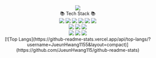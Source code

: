 <div align=center>
	<img src="https://capsule-render.vercel.app/api?type=slice&color=auto&height=200&section=header&text=Jueun%20Github!&fontSize=90" />	
</div>

<div align=center
	<h3>📚 Tech Stack 📚</h3>
</div>
<div align="center">
<img src="https://img.shields.io/badge/C-A8B9CC?style=flat&logo=C&logoColor=white"/>
<img src="https://img.shields.io/badge/C++-00599C?style=flat&logo=C++&logoColor=white"/>
<img src="https://img.shields.io/badge/JavaScript-F7DF1E?style=flat&logo=JavaScript&logoColor=white" />
<img src="https://img.shields.io/badge/Node.js-339933?style=flat&logo=Node.js&logoColor=white" />
<img src="https://img.shields.io/badge/HTML5-E34F26?style=flat&logo=HTML5&logoColor=white" />
<img src="https://img.shields.io/badge/CSS3-1572B6?style=flat&logo=CSS3&logoColor=white" />
<br>
<img src="https://img.shields.io/badge/Oracle-F80000?style=flat&logo=Oracle&logoColor=white" />
<img src="https://img.shields.io/badge/MongoDB-47A248?style=flat&logo=MariaDB&logoColor=white" />
<img src="https://img.shields.io/badge/Linux-FCC624?style=flat&logo=Linux&logoColor=white" />
<br>
<img src="https://img.shields.io/badge/Visual_Studio-5C2D91?style=flat&logo=Visual_Studio&logoColor=white" />
<img src="https://img.shields.io/badge/Visual_Studio_Code-007ACC?style=flat&logo=Visual_Studio_Code&logoColor=white" />
<img src="https://img.shields.io/badge/Git-F05032?style=flat&logo=Git&logoColor=white" />
</div>

<div align="center">
[![Top Langs](https://github-readme-stats.vercel.app/api/top-langs/?username=JueunHwang1155&layout=compact)](https://github.com/JueunHwang115/github-readme-stats)
</div>

